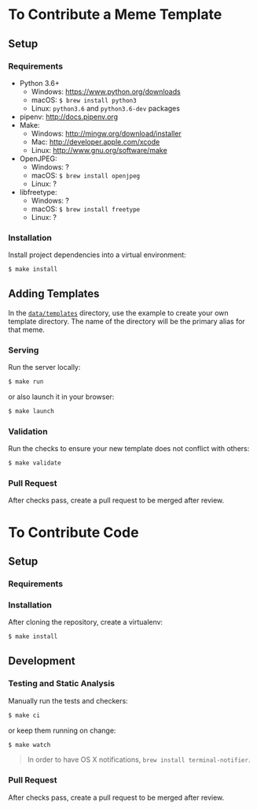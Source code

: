 # To Contribute a Meme Template

## Setup

### Requirements

* Python 3.6+
    * Windows: https://www.python.org/downloads
    * macOS: `$ brew install python3`
    * Linux: `python3.6` and `python3.6-dev` packages
* pipenv: http://docs.pipenv.org
* Make:
    * Windows: http://mingw.org/download/installer
    * Mac: http://developer.apple.com/xcode
    * Linux: http://www.gnu.org/software/make
* OpenJPEG:
    * Windows: ?
    * macOS: `$ brew install openjpeg`
    * Linux: ?
* libfreetype:
    * Windows: ?
    * macOS: `$ brew install freetype`
    * Linux: ?

### Installation

Install project dependencies into a virtual environment:

```sh
$ make install
```

## Adding Templates

In the [`data/templates`](data/templates) directory, use the example to create your own template directory. The name of the directory will be the primary alias for that meme.

### Serving

Run the server locally:

```sh
$ make run
```

or also launch it in your browser:

```sh
$ make launch
```

### Validation

Run the checks to ensure your new template does not conflict with others:

```sh
$ make validate
```

### Pull Request

After checks pass, create a pull request to be merged after review.

# To Contribute Code

## Setup

### Requirements

### Installation

After cloning the repository, create a virtualenv:

```sh
$ make install
```

## Development

### Testing and Static Analysis

Manually run the tests and checkers:

```sh
$ make ci
```

or keep them running on change:

```sh
$ make watch
```

> In order to have OS X notifications, `brew install terminal-notifier`.

### Pull Request

After checks pass, create a pull request to be merged after review.

